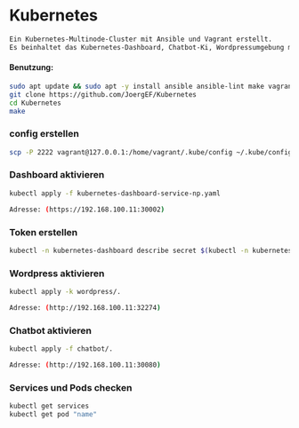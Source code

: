 # Kubernetes

```bash
Ein Kubernetes-Multinode-Cluster mit Ansible und Vagrant erstellt.
Es beinhaltet das Kubernetes-Dashboard, Chatbot-Ki, Wordpressumgebung mit MySQL Datenbank.
```

#### Benutzung:

```bash
sudo apt update && sudo apt -y install ansible ansible-lint make vagrant git
git clone https://github.com/JoergEF/Kubernetes
cd Kubernetes
make
```

### config erstellen

```bash
scp -P 2222 vagrant@127.0.0.1:/home/vagrant/.kube/config ~/.kube/config
```

### Dashboard aktivieren
```bash
kubectl apply -f kubernetes-dashboard-service-np.yaml
```
```bash
Adresse: (https://192.168.100.11:30002)
```

### Token erstellen
```bash
kubectl -n kubernetes-dashboard describe secret $(kubectl -n kubernetes-dashboard get secret | grep admin-user | awk '{print $1}')
```

### Wordpress aktivieren
```bash
kubectl apply -k wordpress/.
```
```bash
Adresse: (http://192.168.100.11:32274)
```

### Chatbot aktivieren 
```bash
kubectl apply -f chatbot/.
```
```bash
Adresse: (http://192.168.100.11:30080)
```

### Services und Pods checken
```bash
kubectl get services
kubectl get pod "name"
```